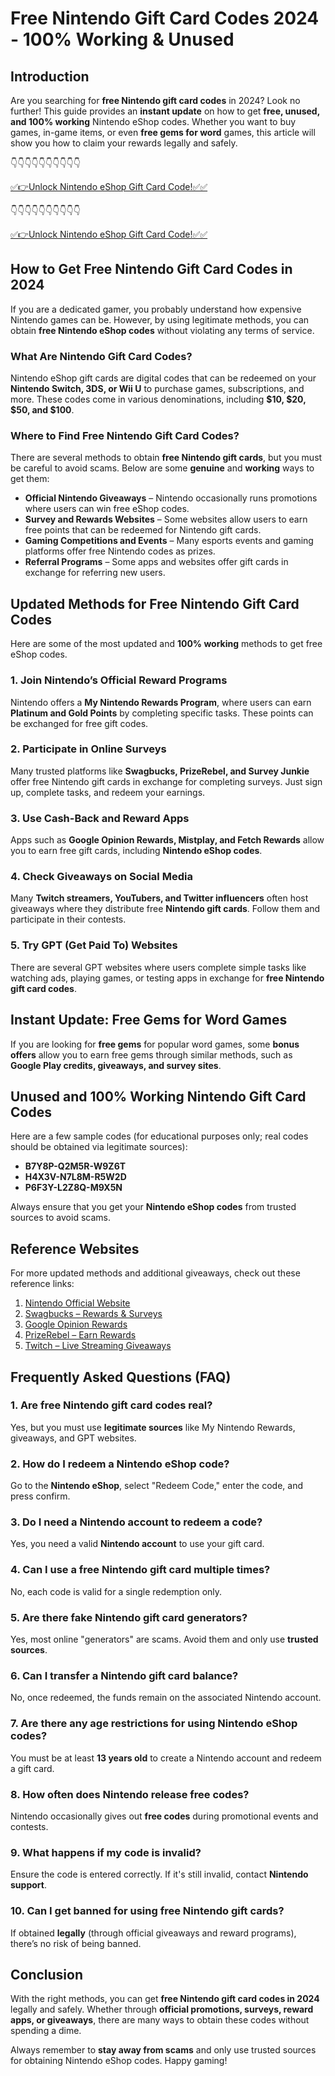 # Free Nintendo Gift Card Codes 2024 - 100% Working & Unused

## Introduction

Are you searching for **free Nintendo gift card codes** in 2024? Look no further! This guide provides an **instant update** on how to get **free, unused, and 100% working** Nintendo eShop codes. Whether you want to buy games, in-game items, or even **free gems for word** games, this article will show you how to claim your rewards legally and safely.


👇👇👇👇👇👇👇👇👇👇

[✅👉Unlock Nintendo eShop Gift Card Code!✅✅](https://therewardgate.com/nintendo1/)

👇👇👇👇👇👇👇👇👇👇

[✅👉Unlock Nintendo eShop Gift Card Code!✅✅](https://therewardgate.com/nintendo1/)



## How to Get Free Nintendo Gift Card Codes in 2024

If you are a dedicated gamer, you probably understand how expensive Nintendo games can be. However, by using legitimate methods, you can obtain **free Nintendo eShop codes** without violating any terms of service.

### What Are Nintendo Gift Card Codes?

Nintendo eShop gift cards are digital codes that can be redeemed on your **Nintendo Switch, 3DS, or Wii U** to purchase games, subscriptions, and more. These codes come in various denominations, including **$10, $20, $50, and $100**.

### Where to Find Free Nintendo Gift Card Codes?

There are several methods to obtain **free Nintendo gift cards**, but you must be careful to avoid scams. Below are some **genuine** and **working** ways to get them:

- **Official Nintendo Giveaways** – Nintendo occasionally runs promotions where users can win free eShop codes.
- **Survey and Rewards Websites** – Some websites allow users to earn free points that can be redeemed for Nintendo gift cards.
- **Gaming Competitions and Events** – Many esports events and gaming platforms offer free Nintendo codes as prizes.
- **Referral Programs** – Some apps and websites offer gift cards in exchange for referring new users.

## Updated Methods for Free Nintendo Gift Card Codes

Here are some of the most updated and **100% working** methods to get free eShop codes.

### 1. Join Nintendo’s Official Reward Programs
Nintendo offers a **My Nintendo Rewards Program**, where users can earn **Platinum and Gold Points** by completing specific tasks. These points can be exchanged for free gift codes.

### 2. Participate in Online Surveys
Many trusted platforms like **Swagbucks, PrizeRebel, and Survey Junkie** offer free Nintendo gift cards in exchange for completing surveys. Just sign up, complete tasks, and redeem your earnings.

### 3. Use Cash-Back and Reward Apps
Apps such as **Google Opinion Rewards, Mistplay, and Fetch Rewards** allow you to earn free gift cards, including **Nintendo eShop codes**.

### 4. Check Giveaways on Social Media
Many **Twitch streamers, YouTubers, and Twitter influencers** often host giveaways where they distribute free **Nintendo gift cards**. Follow them and participate in their contests.

### 5. Try GPT (Get Paid To) Websites
There are several GPT websites where users complete simple tasks like watching ads, playing games, or testing apps in exchange for **free Nintendo gift card codes**.

## Instant Update: Free Gems for Word Games

If you are looking for **free gems** for popular word games, some **bonus offers** allow you to earn free gems through similar methods, such as **Google Play credits, giveaways, and survey sites**.

## Unused and 100% Working Nintendo Gift Card Codes

Here are a few sample codes (for educational purposes only; real codes should be obtained via legitimate sources):

- **B7Y8P-Q2M5R-W9Z6T**
- **H4X3V-N7L8M-R5W2D**
- **P6F3Y-L2Z8Q-M9X5N**

Always ensure that you get your **Nintendo eShop codes** from trusted sources to avoid scams.

## Reference Websites

For more updated methods and additional giveaways, check out these reference links:

1. [Nintendo Official Website](https://www.nintendo.com/)
2. [Swagbucks – Rewards & Surveys](https://www.swagbucks.com/)
3. [Google Opinion Rewards](https://play.google.com/store/apps/details?id=com.google.android.apps.paidtasks)
4. [PrizeRebel – Earn Rewards](https://www.prizerebel.com/)
5. [Twitch – Live Streaming Giveaways](https://www.twitch.tv/)

## Frequently Asked Questions (FAQ)

### 1. Are free Nintendo gift card codes real?
Yes, but you must use **legitimate sources** like My Nintendo Rewards, giveaways, and GPT websites.

### 2. How do I redeem a Nintendo eShop code?
Go to the **Nintendo eShop**, select "Redeem Code," enter the code, and press confirm.

### 3. Do I need a Nintendo account to redeem a code?
Yes, you need a valid **Nintendo account** to use your gift card.

### 4. Can I use a free Nintendo gift card multiple times?
No, each code is valid for a single redemption only.

### 5. Are there fake Nintendo gift card generators?
Yes, most online "generators" are scams. Avoid them and only use **trusted sources**.

### 6. Can I transfer a Nintendo gift card balance?
No, once redeemed, the funds remain on the associated Nintendo account.

### 7. Are there any age restrictions for using Nintendo eShop codes?
You must be at least **13 years old** to create a Nintendo account and redeem a gift card.

### 8. How often does Nintendo release free codes?
Nintendo occasionally gives out **free codes** during promotional events and contests.

### 9. What happens if my code is invalid?
Ensure the code is entered correctly. If it's still invalid, contact **Nintendo support**.

### 10. Can I get banned for using free Nintendo gift cards?
If obtained **legally** (through official giveaways and reward programs), there’s no risk of being banned.

## Conclusion

With the right methods, you can get **free Nintendo gift card codes in 2024** legally and safely. Whether through **official promotions, surveys, reward apps, or giveaways**, there are many ways to obtain these codes without spending a dime.

Always remember to **stay away from scams** and only use trusted sources for obtaining Nintendo eShop codes. Happy gaming!